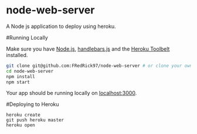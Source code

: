 # node-web-server

A Node js application to deploy using heroku.

#Running Locally

Make sure you have [Node.js](http://nodejs.org/),  [handlebars.js](http://github.com/wycats/handlebars.js) and the [Heroku Toolbelt](https://toolbelt.heroku.com/) installed.

```sh
git clone git@github.com:FRedRick97/node-web-server # or clone your own fork
cd node-web-server
npm install
npm start
```
Your app should be running locally on [localhost:3000](http://localhost:3000).

#Deploying to Heroku

```
heroku create
git push heroku master
heroku open
```
